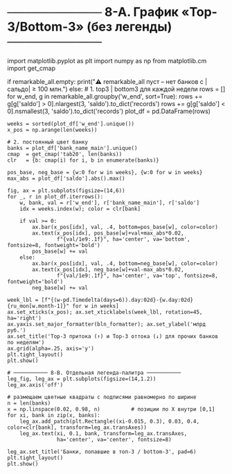 # ─────────── 8-A. График «Top-3/Bottom-3» (без легенды) ───────────
import matplotlib.pyplot as plt
import numpy as np
from matplotlib.cm import get_cmap

if remarkable_all.empty:
    print("⚠️  remarkable_all пуст – нет банков с |сальдо| ≥ 100 млн.")
else:
    # 1. top3 | bottom3 для каждой недели
    rows = []
    for w_end, g in remarkable_all.groupby('w_end', sort=True):
        rows += g[g['saldo'] > 0].nlargest(3, 'saldo').to_dict('records')
        rows += g[g['saldo'] < 0].nsmallest(3, 'saldo').to_dict('records')
    plot_df = pd.DataFrame(rows)

    weeks = sorted(plot_df['w_end'].unique())
    x_pos = np.arange(len(weeks))

    # 2. постоянный цвет банку
    banks = plot_df['bank_name_main'].unique()
    cmap  = get_cmap('tab20', len(banks))
    clr   = {b: cmap(i) for i, b in enumerate(banks)}

    pos_base, neg_base = {w:0 for w in weeks}, {w:0 for w in weeks}
    max_abs = plot_df['saldo'].abs().max()

    fig, ax = plt.subplots(figsize=(14,6))
    for _, r in plot_df.iterrows():
        w, bank, val = r['w_end'], r['bank_name_main'], r['saldo']
        idx = weeks.index(w); color = clr[bank]

        if val >= 0:
            ax.bar(x_pos[idx], val, .4, bottom=pos_base[w], color=color)
            ax.text(x_pos[idx], pos_base[w]+val+max_abs*0.02,
                    f"{val/1e9:.1f}", ha='center', va='bottom', fontsize=8, fontweight='bold')
            pos_base[w] += val
        else:
            ax.bar(x_pos[idx], val, .4, bottom=neg_base[w], color=color)
            ax.text(x_pos[idx], neg_base[w]+val-max_abs*0.02,
                    f"{val/1e9:.1f}", ha='center', va='top', fontsize=8, fontweight='bold')
            neg_base[w] += val

    week_lbl = [f"{(w-pd.Timedelta(days=6)).day:02d}-{w.day:02d} {ru_mon[w.month-1]}" for w in weeks]
    ax.set_xticks(x_pos); ax.set_xticklabels(week_lbl, rotation=45, ha='right')
    ax.yaxis.set_major_formatter(bln_formatter); ax.set_ylabel('млрд руб.')
    ax.set_title('Top-3 притока (↑) и Top-3 оттока (↓) для прочих банков по неделям')
    ax.grid(alpha=.25, axis='y')
    plt.tight_layout()
    plt.show()

    # ─────────── 8-B. Отдельная легенда-палитра ───────────
    leg_fig, leg_ax = plt.subplots(figsize=(14,1.2))
    leg_ax.axis('off')

    # размещаем цветные квадраты c подписями равномерно по ширине
    n = len(banks)
    x = np.linspace(0.02, 0.98, n)          # позиции по X внутри [0,1]
    for xi, bank in zip(x, banks):
        leg_ax.add_patch(plt.Rectangle((xi-0.015, 0.3), 0.03, 0.4, color=clr[bank], transform=leg_ax.transAxes))
        leg_ax.text(xi, 0.1, bank, transform=leg_ax.transAxes,
                    ha='center', va='center', fontsize=8)

    leg_ax.set_title('Банки, попавшие в топ-3 / bottom-3', pad=6)
    plt.tight_layout()
    plt.show()
